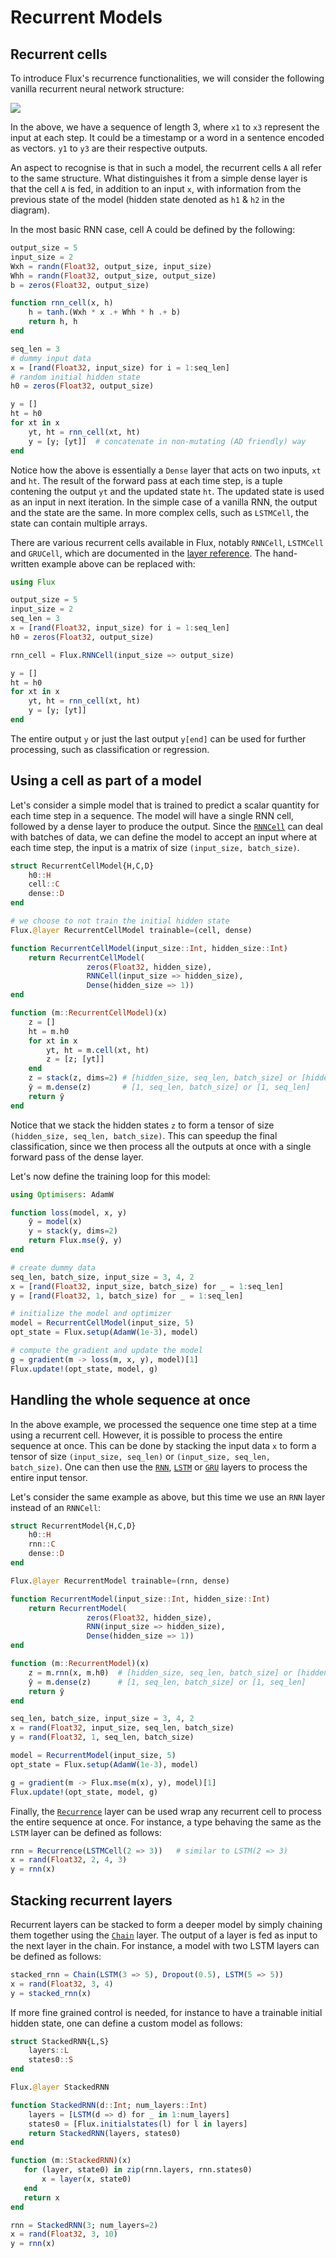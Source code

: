 # Recurrent Models

## Recurrent cells

To introduce Flux's recurrence functionalities, we will consider the following vanilla recurrent neural network structure:

![](../../assets/rnn-basic.png)

In the above, we have a sequence of length 3, where `x1` to `x3` represent the input at each step. It could be a timestamp or a word in a sentence encoded as vectors. `y1` to `y3` are their respective outputs.

An aspect to recognise is that in such a model, the recurrent cells `A` all refer to the same structure. What distinguishes it from a simple dense layer is that the cell `A` is fed, in addition to an input `x`, with information from the previous state of the model (hidden state denoted as `h1` & `h2` in the diagram).

In the most basic RNN case, cell A could be defined by the following: 

```julia
output_size = 5
input_size = 2
Wxh = randn(Float32, output_size, input_size)
Whh = randn(Float32, output_size, output_size)
b = zeros(Float32, output_size)

function rnn_cell(x, h)
    h = tanh.(Wxh * x .+ Whh * h .+ b)
    return h, h
end

seq_len = 3
# dummy input data
x = [rand(Float32, input_size) for i = 1:seq_len] 
# random initial hidden state
h0 = zeros(Float32, output_size) 

y = []
ht = h0
for xt in x
    yt, ht = rnn_cell(xt, ht)
    y = [y; [yt]]  # concatenate in non-mutating (AD friendly) way
end
```

Notice how the above is essentially a `Dense` layer that acts on two inputs, `xt` and `ht`.
The result of the forward pass at each time step, is a tuple contening the output `yt` and the updated state `ht`. The updated state is used as an input in next iteration. In the simple case of a vanilla RNN, the 
output and the state are the same. In more complex cells, such as `LSTMCell`, the state can contain multiple arrays.

There are various recurrent cells available in Flux, notably `RNNCell`, `LSTMCell` and `GRUCell`, which are documented in the [layer reference](../../reference/models/layers.md). The hand-written example above can be replaced with:

```julia
using Flux

output_size = 5
input_size = 2
seq_len = 3
x = [rand(Float32, input_size) for i = 1:seq_len] 
h0 = zeros(Float32, output_size) 

rnn_cell = Flux.RNNCell(input_size => output_size)

y = []
ht = h0
for xt in x
    yt, ht = rnn_cell(xt, ht)
    y = [y; [yt]]
end
```
The entire output `y` or just the last output `y[end]` can be used for further processing, such as classification or regression. 

## Using a cell as part of a model

Let's consider a simple model that is trained to predict a scalar quantity for each time step in a sequence. The model will have a single RNN cell, followed by a dense layer to produce the output.
Since the [`RNNCell`](@ref) can deal with batches of data, we can define the model to accept an input where
at each time step, the input is a matrix of size `(input_size, batch_size)`. 

```julia
struct RecurrentCellModel{H,C,D}
    h0::H
    cell::C
    dense::D
end

# we choose to not train the initial hidden state
Flux.@layer RecurrentCellModel trainable=(cell, dense) 

function RecurrentCellModel(input_size::Int, hidden_size::Int)
    return RecurrentCellModel(
                 zeros(Float32, hidden_size), 
                 RNNCell(input_size => hidden_size),
                 Dense(hidden_size => 1))
end

function (m::RecurrentCellModel)(x)
    z = []
    ht = m.h0
    for xt in x
        yt, ht = m.cell(xt, ht)
        z = [z; [yt]]
    end
    z = stack(z, dims=2) # [hidden_size, seq_len, batch_size] or [hidden_size, seq_len]
    ŷ = m.dense(z)       # [1, seq_len, batch_size] or [1, seq_len]
    return ŷ
end
```

Notice that we stack the hidden states `z` to form a tensor of size `(hidden_size, seq_len, batch_size)`. This can speedup the final classification, since we then process all the outputs at once with a single forward pass of the dense layer. 

Let's now define the training loop for this model:

```julia
using Optimisers: AdamW

function loss(model, x, y)
    ŷ = model(x)
    y = stack(y, dims=2)
    return Flux.mse(ŷ, y)
end

# create dummy data
seq_len, batch_size, input_size = 3, 4, 2
x = [rand(Float32, input_size, batch_size) for _ = 1:seq_len]
y = [rand(Float32, 1, batch_size) for _ = 1:seq_len]

# initialize the model and optimizer
model = RecurrentCellModel(input_size, 5)
opt_state = Flux.setup(AdamW(1e-3), model)

# compute the gradient and update the model
g = gradient(m -> loss(m, x, y), model)[1]
Flux.update!(opt_state, model, g)
```

## Handling the whole sequence at once

In the above example, we processed the sequence one time step at a time using a recurrent cell. However, it is possible to process the entire sequence at once. This can be done by stacking the input data `x` to form a tensor of size `(input_size, seq_len)` or `(input_size, seq_len, batch_size)`. 
One can then use the [`RNN`](@ref), [`LSTM`](@ref) or [`GRU`](@ref) layers to process the entire input tensor. 

Let's consider the same example as above, but this time we use an `RNN` layer instead of an `RNNCell`:

```julia
struct RecurrentModel{H,C,D}
    h0::H
    rnn::C
    dense::D
end

Flux.@layer RecurrentModel trainable=(rnn, dense)

function RecurrentModel(input_size::Int, hidden_size::Int)
    return RecurrentModel(
                 zeros(Float32, hidden_size), 
                 RNN(input_size => hidden_size),
                 Dense(hidden_size => 1))
end

function (m::RecurrentModel)(x)
    z = m.rnn(x, m.h0)  # [hidden_size, seq_len, batch_size] or [hidden_size, seq_len]
    ŷ = m.dense(z)      # [1, seq_len, batch_size] or [1, seq_len]
    return ŷ
end

seq_len, batch_size, input_size = 3, 4, 2
x = rand(Float32, input_size, seq_len, batch_size)
y = rand(Float32, 1, seq_len, batch_size)

model = RecurrentModel(input_size, 5)
opt_state = Flux.setup(AdamW(1e-3), model)

g = gradient(m -> Flux.mse(m(x), y), model)[1]
Flux.update!(opt_state, model, g)
```

Finally, the [`Recurrence`](@ref) layer can be used wrap any recurrent cell to process the entire sequence at once. For instance, a type behaving the same as the `LSTM` layer can be defined as follows:

```julia
rnn = Recurrence(LSTMCell(2 => 3))   # similar to LSTM(2 => 3)
x = rand(Float32, 2, 4, 3)
y = rnn(x)
```

## Stacking recurrent layers

Recurrent layers can be stacked to form a deeper model by simply chaining them together using the [`Chain`](@ref) layer. The output of a layer is fed as input to the next layer in the chain.
For instance, a model with two LSTM layers can be defined as follows:

```julia
stacked_rnn = Chain(LSTM(3 => 5), Dropout(0.5), LSTM(5 => 5))
x = rand(Float32, 3, 4)
y = stacked_rnn(x)
```

If more fine grained control is needed, for instance to have a trainable initial hidden state, one can define a custom model as follows: 

```julia
struct StackedRNN{L,S}
    layers::L
    states0::S
end

Flux.@layer StackedRNN

function StackedRNN(d::Int; num_layers::Int)
    layers = [LSTM(d => d) for _ in 1:num_layers]
    states0 = [Flux.initialstates(l) for l in layers]
    return StackedRNN(layers, states0)
end

function (m::StackedRNN)(x)
   for (layer, state0) in zip(rnn.layers, rnn.states0)
       x = layer(x, state0) 
   end
   return x
end

rnn = StackedRNN(3; num_layers=2)
x = rand(Float32, 3, 10)
y = rnn(x)
```
